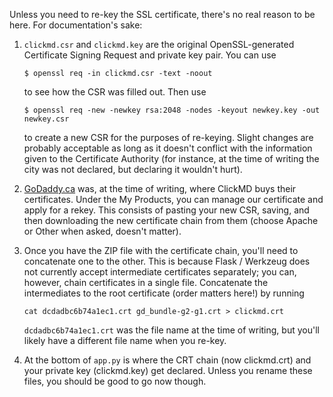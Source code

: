 Unless you need to re-key the SSL certificate, there's no real reason to be here. For documentation's sake:

1. ```clickmd.csr``` and ```clickmd.key``` are the original OpenSSL-generated Certificate Signing Request and private key pair. You can use

    ```$ openssl req -in clickmd.csr -text -noout```

    to see how the CSR was filled out. Then use

    ```$ openssl req -new -newkey rsa:2048 -nodes -keyout newkey.key -out newkey.csr```

    to create a new CSR for the purposes of re-keying. Slight changes are probably acceptable as long as it doesn't conflict with the information given to the Certificate Authority (for instance, at the time of writing the city was not declared, but declaring it wouldn't hurt).

2. [GoDaddy.ca](http://godaddy.ca) was, at the time of writing, where ClickMD buys their certificates. Under the My Products, you can manage our certificate and apply for a rekey. This consists of pasting your new CSR, saving, and then downloading the new certificate chain from them (choose Apache or Other when asked, doesn't matter).

3. Once you have the ZIP file with the certificate chain, you'll need to concatenate one to the other. This is because Flask / Werkzeug does not currently accept intermediate certificates separately; you can, however, chain certificates in a single file. Concatenate the intermediates to the root certificate (order matters here!) by running

    ```cat dcdadbc6b74a1ec1.crt gd_bundle-g2-g1.crt > clickmd.crt```

    ```dcdadbc6b74a1ec1.crt``` was the file name at the time of writing, but you'll likely have a different file name when you re-key.

4. At the bottom of ```app.py``` is where the CRT chain (now clickmd.crt) and your private key (clickmd.key) get declared. Unless you rename these files, you should be good to go now though.